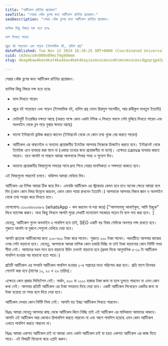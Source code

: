 ```yaml
---
title: "আর্টিকেল রাইটার প্রয়োজন"
seoTitle: "সেরার খোঁজ ব্লগের জন্য আর্টিকেল রাইটার প্রয়োজন।"
seoDescription: "সেরার খোঁজ ব্লগের জন্য আর্টিকেল রাইটার প্রয়োজন।

ব্যাসিক কিছু বিষয়ে দক্ষ হতে হবেঃ   

ভাল লিখতে পারেন  

প্রচুর বই পড়েছেন এবং পড়েন (ইসলামিক বই, হাদিস গ্রন্থ"
datePublished: Tue Nov 12 2024 16:36:25 GMT+0000 (Coordinated Universal Time)
cuid: cm3eoco9n000n09mcfmg9dmmm
slug: 4kag4kaw4ken4kaf4ka4kav4keh4kayiocmsocmvucmhcmncmvucmscdgpqrgp43gprdgp5gp4vgppzgpqg

---
```


সেরার খোঁজ ব্লগের জন্য আর্টিকেল রাইটার প্রয়োজন।

ব্যাসিক কিছু বিষয়ে দক্ষ হতে হবেঃ

* ভাল লিখতে পারেন
    
* প্রচুর বই পড়েছেন এবং পড়েন (ইসলামিক বই, হাদিস গ্রন্থ যেমন রিয়াদুস সালেহীন, আর রাহীকুল মাখতুম ইত্যাদি)
    
* মোটামুটি ইংরেজির দক্ষতা আছে (অন্তত পক্ষে কোন একটা টপিক এ লিখতে বললে সেটা বুঝিয়ে লিখতে পারেন এবং অনলাইন থেকে ব্লগ পড়ে বুঝার ক্ষমতা আছে)
    
* ভালো ইন্টারনেট ব্রাউজ করতে জানেন (ইন্টারনেট থেকে যে কোন তথ্য খুজে বের করতে পারেন)
    
* আর্টিকেল এর থাম্বনেইল ও অন্যান্য প্রয়োজনীয় ইমেইজ আপনার নিজেকে ডিজাইন করতে হবে। ইন্টারনেট থেকে ইমেইজ এনে ব্যবহার করা যাবে না (একান্ত তথ্যের জন্য প্রয়োজনীয় না হলে)। এক্ষেত্রে canva ব্যবহার করতে পারেন। তবে আপনি না পারলে আমরা আপনাকে শিখার সময় ও সুযোগ দিব।
    
* অন্যান্য প্রয়োজনীয় বিষয়গুলো সময়ের সাথে দ্রুত শিখে নেয়ার মানসিকতা ও সক্ষমতা থাকতে হবে।
    

এই বিষয়গুলো পারলেই চলবে। বাকিসব আমরা দেখিয়ে দিব।

আর্টিকেল এর টপিক আমরা ঠিক করে দিব। এমনকি আর্টিকেল এর স্ট্রাকচার কেমন হবে তাও অনেক ক্ষেত্রে আমরা বলে দিব (কোন কোন বিষয় উল্ল্যেখ করবেন, কোন কোন প্যারা রাখবেন ইত্যাদি।) আপনাকে আপনার নিজস্ব জ্ঞান ও অনলাইন থেকে তথ্য সংগ্রহ করে লিখতে হবে।

যোগাযোগঃ ০১৯০৬৬২৯৬৮৯ (whatsApp - কল করবেন না দয়া করে) \["আসসালামু আলাইকুম, আমি ইচ্ছুক" লিখে ম্যাসেজ করুন। অন্য কিছু লিখলে আপনি পুরো লেখাটি মনোযোগ সহকারে পড়েন নি বলে গন্য করা হবে। \]

যেহেতু, আর্টিকেল গুলো অনলাইন এ পাবলিশ হবে তাই, SEO একটি বড় বিষয় সেদিকে অবশ্যয় লক্ষ রাখতে হবে। শুরুতে আপনি না বুঝলে সেগুলো দেখিয়ে দেয়া হবে।

আপনি প্রত্যেক আর্টিকেলের জন্য ২০০-৬০০ টাকা করে পাবেন। শুরুতে ২০০ টাকা পাবেন। পরবর্তীতে আপনার কাজের ওপর সেটা বাড়ানো হবে। যেহেতু, আপনাকে আমরা মাসিক কোন চাকরি দিচ্ছি না তাই টাকা বাড়ানোর কোন নির্দিষ্ট সময় সীমা নেই। আমাদের যখন মনে হবে বাড়ানো উচিৎ তখনই বাড়ানো হবে (প্রথম দিকে আনুমানিক ৫-১০ টা আর্টিকেল পাবলিশ হওয়ার পর বাড়ানো হতে পারে।)

প্রতিটি আর্টিকেল এর সম্মানি আর্টিকেল পাবলিশ হওয়ার ২-৪ সপ্তাহের মধ্যে পরিশোধ করা হবে। প্রতি মাসে তিনবার পেমেন্ট করা হবে (মাসের ১০, ২০ ও ২৯ তারিখ)।

এক্ষেত্রে কোন প্রকার লিমিটেশন নেই। অর্থাৎ, ৫০০ বা ১০০০ হাজার টাকা জমা না হলে তুলতে পারবেন না এমন কোন কথা নেই। আপনার প্রতিটি আর্টিকেল এর টাকা সময়মত দিয়ে দেয়া হবে। একটি আর্টিকেল লিখেছেন একটির জন্য যা টাকা হয়েছে তা সময় হলে দিয়ে দেয়া হবে।

আর্টিকেল লেখার কোন নির্দিষ্ট সিমা নেই। আপনি যত ইচ্ছা আর্টিকেল লিখতে পারবেন।

বিঃদ্রঃ আমরা যেহেতু আপনার কাছ থেকে আর্টিকেল কিনে নিচ্ছি তাই এই আর্টিকেল এর মালিকানা আমাদের থাকবে। আপনি এই আর্টিকেল আর কোথাও রিপাবলিশ করতে পারবেন না এবং আগে পাবলিশ হয়েছে এমন কোন আর্টিকেল এখানে পাবলিশ করতে পারবেন না।

বিঃদ্রঃ আমরা একশত আর্টিকেল চাই না আমরা এমন একটা আর্টিকেল চাই যা হয়ত একশত আর্টিকেল এর কাজ দিতে পারে। এই বিষয়টি বিবেচনা করে এপ্লাই করুন।